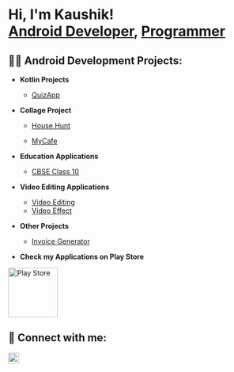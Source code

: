 <h1>Hi, I'm Kaushik! <br/><a href="https://github.com/kaushikkhambhadiya">Android Developer</a>, <a href="https://www.linkedin.com/in/kaushikkhambhadiya/">Programmer</a></h1>

<h2>👨‍💻 Android Development Projects:</h2>

- <b>Kotlin Projects</b>
  - [QuizApp](https://github.com/kaushikkhambhadiya/QuizApp)


- <b>Collage Project</b>
  - [House Hunt](https://github.com/kaushikkhambhadiya/HouseHunt)

  - [MyCafe](https://github.com/kaushikkhambhadiya/MrCafe)

- <b>Education Applications</b>
  - [CBSE Class 10](https://github.com/kaushikkhambhadiya/CBSECLASS10)
 
- <b>Video Editing Applications</b>
  - [Video Editing](https://github.com/kaushikkhambhadiya/VideoEditing)
  - [Video Effect](https://github.com/kaushikkhambhadiya/Video_Effect)

- <b>Other Projects</b>
    - [Invoice Generator](https://github.com/kaushikkhambhadiya/Invoice_Generator)


 - <b>Check my Applications on Play Store</b>
 
 <a href="https://play.google.com/store/apps/developer?id=Om+Education">
     <img src="https://lh3.googleusercontent.com/RyLoNcOmb91IxHIP9NWfC82chbsCsT-5R25efns1FmuM8xz6znE4CRjIEBosZ1FH2xG1UqH6Axyp-vPFnm4sazbrsaB-S0QT_cN9uWU9UKoSQYCjYQ=s0" margin="20px" alt="Play Store" width="100px"></a>

[Playsotre]: https://play.google.com/store/apps/developer?id=Om+Education


<h2> 🤳 Connect with me:</h2>

[<img alt="KaushikKhambhadiya | LinkedIn" width="22px" src="https://upload.wikimedia.org/wikipedia/commons/8/81/LinkedIn_icon.svg" />][linkedin]

[linkedin]: https://www.linkedin.com/in/kaushikkhambhadiya/
